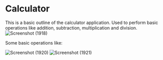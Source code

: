 # Calculator
This is a basic outline of the calculator application. Used to perform basic operations like addition, subtraction, multiplication and division.
![Screenshot (1918)](https://user-images.githubusercontent.com/81728503/141723830-cdbfbead-9cf2-4416-a1ae-47a992b517a8.png)

Some basic operations like:

![Screenshot (1920)](https://user-images.githubusercontent.com/81728503/141723927-b362066e-c776-49e3-bff4-33a035613ee0.png)
![Screenshot (1921)](https://user-images.githubusercontent.com/81728503/141723941-9c42333c-d7e6-4ec3-bc14-171c3af9a5f2.png)

